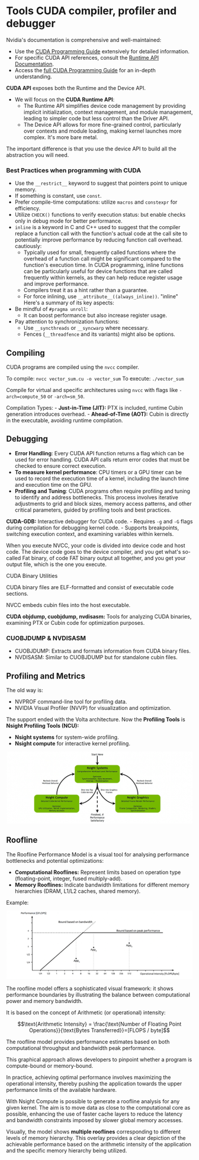 # Tools CUDA compiler, profiler and debugger

Nvidia's documentation is comprehensive and well-maintained: 

- Use the [CUDA Programming Guide](https://docs.nvidia.com/cuda/cuda-c-programming-guide/index.html) extensively for detailed information.
- For specific CUDA API references, consult the [Runtime API Documentation](https://docs.nvidia.com/cuda/cuda-runtime-api/index.html).
- Access the [full CUDA Programming Guide](https://docs.nvidia.com/cuda/cuda-c-programming-guide/index.html) for an in-depth understanding.

**CUDA API** exposes both the Runtime and the Device API.
  - We will focus on the **CUDA Runtime API**:
    - The Runtime API simplifies device code management by providing implicit initialization, context management, and module management, leading to simpler code but less control than the Driver API.
    - The Device API allows for more fine-grained control, particularly over contexts and module loading, making kernel launches more complex. It's more bare metal. 

The important difference is that you use the device API to build all the abstraction you will need. 
### Best Practices when programming with CUDA

- Use the `__restrict__` keyword to suggest that pointers point to unique memory.
- If something is constant, use `const`.
- Prefer compile-time computations: utilize `macros` and `constexpr` for efficiency.
- Utilize `CHECK()` functions to verify execution status: but enable checks only in debug mode for better performance.
- `inline` is a keyword in C and C++ used to suggest that the compiler replace a function call with the function's actual code at the call site to potentially improve performance by reducing function call overhead. cautiously:
  - Typically used for small, frequently called functions where the overhead of a function call might be significant compared to the function's execution time. In CUDA programming, inline functions can be particularly useful for device functions that are called frequently within kernels, as they can help reduce register usage and improve performance. 
  - Compilers treat it as a hint rather than a guarantee.
  - For force inlining, use `__attribute__((always_inline))`. "inline" Here's a summary of its key aspects:
- Be mindful of `#pragma unroll`:
  - It can boost performance but also increase register usage.
- Pay attention to synchronization functions:
  - Use `__syncthreads` or `__syncwarp` where necessary.
  - Fences (`__threadfence` and its variants) might also be options.

## Compiling


CUDA programs are compiled using the `nvcc` compiler. 

To compile: `nvcc vector_sum.cu -o vector_sum` 
To execute: `./vector_sum`

 Compile for virtual and specific architectures using `nvcc` with flags like `-arch=compute_50` or `-arch=sm_50`.

Compilation Types:
    - **Just-in-Time (JIT):** PTX is included, runtime Cubin generation introduces overhead.
    - **Ahead-of-Time (AOT):** Cubin is directly in the executable, avoiding runtime compilation.

## Debugging


- **Error Handling**: Every CUDA API function returns a flag which can be used for error handling. CUDA API calls return error codes that must be checked to ensure correct execution. 
- **To measure kernel performance**: CPU timers or a GPU timer can be used to record the execution time of a kernel, including the launch time and execution time on the GPU.
- **Profiling and Tuning**: CUDA programs often require profiling and tuning to identify and address bottlenecks. This process involves iterative adjustments to grid and block sizes, memory access patterns, and other critical parameters, guided by profiling tools and best practices.


**CUDA-GDB:** Interactive debugger for CUDA code.
    - Requires `-g` and `-G` flags during compilation for debugging kernel code.
    - Supports breakpoints, switching execution context, and examining variables within kernels.


When you execute NVCC, your code is divided into device code and host code. The device code goes to the device compiler, and you get what's so-called Fat binary, of code FAT binary output all together, and you get your output file, which is the one you execute.

CUDA Binary Utilities

CUDA binary files are ELF-formatted and consist of executable code sections.

NVCC embeds cubin files into the host executable.


**CUDA objdump, cuobjdump, nvdisasm:** Tools for analyzing CUDA binaries, examining PTX or Cubin code for optimization purposes.

### CUOBJDUMP & NVDISASM

- CUOBJDUMP: Extracts and formats information from CUDA binary files.
- NVDISASM: Similar to CUOBJDUMP but for standalone cubin files.

## Profiling and Metrics

The old way is:
- NVPROF command-line tool for profiling data.
- NVIDIA Visual Profiler (NVVP) for visualization and optimization.

The support ended with the Volta architecture. Now the **Profiling Tools** is **Nsight Profiling Tools (NCU):** 

- **Nsight systems** for system-wide profiling.
- **Nsight compute** for interactive kernel profiling.

![](../images/Pasted%20image%2020240418131204.png)


## Roofline

The Roofline Performance Model is a visual tool for analysing performance bottlenecks and potential optimizations:

- **Computational Rooflines:** Represent limits based on operation type (floating-point, integer, fused multiply-add).
- **Memory Rooflines:** Indicate bandwidth limitations for different memory hierarchies (DRAM, L1/L2 caches, shared memory).

Example:

![](../images/Pasted%20image%2020240418131915.png)

The roofline model offers a sophisticated visual framework: it shows performance boundaries by illustrating the balance between computational power and memory bandwidth. 

It is based on the concept of Arithmetic (or operational) intensity:

$$\text{Arithmetic Intensity} = \frac{\text{Number of Floating Point Operations}}{\text{Bytes Transferred}}=[FLOPS / byte]$$


The roofline model provides performance estimates based on both computational throughput and bandwidth peak performance. 

This graphical approach allows developers to pinpoint whether a program is compute-bound or memory-bound.

In practice, achieving optimal performance involves maximizing the operational intensity, thereby pushing the application towards the upper performance limits of the available hardware. 


With Nsight Compute is possible to generate a roofline analysis for any given kernel. The aim is to move data as close to the computational core as possible, enhancing the use of faster cache layers to reduce the latency and bandwidth constraints imposed by slower global memory accesses.

Visually, the model shows **multiple rooflines** corresponding to different levels of memory hierarchy. This overlay provides a clear depiction of the achievable performance based on the arithmetic intensity of the application and the specific memory hierarchy being utilized. 
